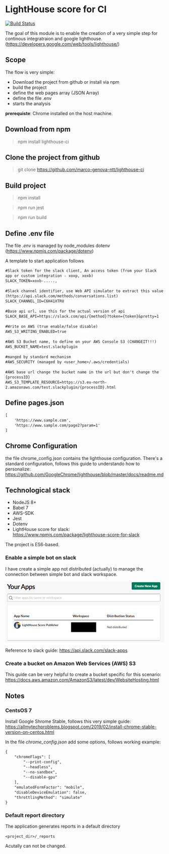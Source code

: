 # LightHouse score for CI
[![Build Status](https://travis-ci.org/marco-genova-ntt/lighthouse-ci.svg?branch=master)](https://travis-ci.org/marco-genova-ntt/lighthouse-ci)

The goal of this module is to enable the creation of a very simple step for continous integratraion and google lighthouse.(https://developers.google.com/web/tools/lighthouse/)

## Scope

The flow is very simple:

* Download the project from github or install via npm
* build the project
* define the web pages array (JSON Array)
* define the file .env
* starts the analysis

**prerequiste**: Chrome installed on the host machine.

## Download from npm

>npm install lighthouse-ci


## Clone the project from github


>git clone https://github.com/marco-genova-ntt/lighthouse-ci


## Build project

>npm install

>npm run jest

>npm run build

## Define .env file
The file _.env_ is managed by node_modules dotenv (https://www.npmjs.com/package/dotenv)

A template to start application follows

```
#Slack token for the slack client, An access token (from your Slack app or custom integration - xoxp, xoxb)
SLACK_TOKEN=xoxb-.....,

#Slack channel identifier, use Web API simulator to extract this value (https://api.slack.com/methods/conversations.list)
SLACK_CHANNEL_ID=C6H41XTRU

#Base api url, use this for the actual version of api
SLACK_BASE_API=https://slack.com/api/{method}?token={token}&pretty=1

#Write on AWS (true enable/false disable)
AWS_S3_WRITING_ENABLED=true

#AWS S3 Bucket name, to define on your AWS Console S3 (CHANGEIT!!!)
AWS_BUCKET_NAME=test.slackplugin

#manged by standard mechanism
#AWS_SECURITY (managed by <user_home>/.aws/credentials)

#AWS base url change the bucket name in the url but don't change the {processID}
AWS_S3_TEMPLATE_RESOURCE=https://s3.eu-north-2.amazonaws.com/test.slackplugin/{processID}.html
```

## Define pages.json

```
[
    'https://www.sample.com',
    'https://www.sample.com/page2?param=1'
]

```

## Chrome Configuration

the file chrome_config.json contains the lighthouse configuration. There's a standard configuration, follows this guide to understando how to personalize: https://github.com/GoogleChrome/lighthouse/blob/master/docs/readme.md

## Technological stack

* NodeJS 8+
* Babel 7
* AWS-SDK
* Jest
* Dotenv
* LightHouse score for slack:  https://www.npmjs.com/package/lighthouse-score-for-slack

The project is ES6-based.

### Enable a simple bot on slack

I have create a simple app not distributed (actually) to manage the connection between simple bot and slack workspace. 

![Slack App configured](https://github.com/marco-genova-ntt/lighthouse-ci/blob/master/assets/img/slack-workspace.png)

Reference to slack guide: https://api.slack.com/slack-apps

### Create a bucket on Amazon Web Services (AWS) S3

This guide can be very helpful to create a bucket specific for this scenario: https://docs.aws.amazon.com/AmazonS3/latest/dev/WebsiteHosting.html

## Notes

### CentsOS 7

Install Google Shrome Stable, follows this very simple guide: https://allmytechproblems.blogspot.com/2019/02/install-chrome-stable-version-on-centos.html

In the file _chrome_config.json_ add some options, follows working example:

```
{
    "chromeFlags": [
        "--print-config",
        "--headless",
        "--no-sandbox",
        "--disable-gpu"
    ],
    "emulatedFormFactor": "mobile",
    "disableDeviceEmulation": false,
    "throttlingMethod": "simulate"
}
```

### Default report directory
The application generates reports in a default directory

`<project_dir>/_reports`

Acutally can not be changed.